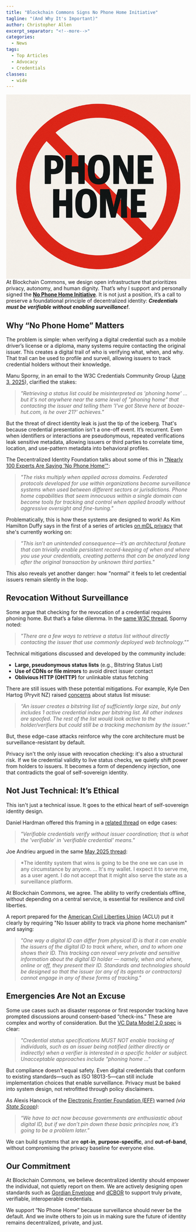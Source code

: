 ```yaml
---
title: "Blockchain Commons Signs No Phone Home Initiative"
tagline: "(And Why It's Important)"
author: Christopher Allen
excerpt_separator: "<!--more-->"
categories:
  - News
tags:
  - Top Articles
  - Advocacy
  - Credentials
classes:
  - wide
---
```


<img src="/images/nph.png" size=300px style="float: right">

At Blockchain Commons, we design open infrastructure that prioritizes privacy, autonomy, and human dignity. That’s why I support and personally signed the **[No Phone Home Initiative](https://nophonehome.com)**. It is not just a position, it’s a call to preserve a foundational principle of decentralized identity: ***Credentials must be verifiable without enabling surveillance!***.

## Why “No Phone Home” Matters

The problem is simple: when verifying a digital credential such as a mobile driver’s license or a diploma, many systems require contacting the original issuer. This creates a digital trail of who is verifying what, when, and why. That trail can be used to profile and surveil, allowing issuers to track credential holders without their knowledge. 

Manu Sporny, in an email to the W3C Credentials Community Group ([June 3, 2025](https://lists.w3.org/Archives/Public/public-credentials/2025Jun/0008.html)), clarified the stakes:

> *"Retrieving a status list could be misinterpreted as 'phoning home' ... but it's not anywhere near the same level of "phoning home" that contacting the issuer and telling them 'I've got Steve here at
booze-hut.com, is he over 21?' achieves."*

But the threat of direct identity leak is just the tip of the iceberg. That's because credential presentation isn't a one-off event. It’s recurrent. Even when identifiers or interactions are pseudonymous, repeated verifications leak sensitive metadata, allowing issuers or third parties to correlate time, location, and use-pattern metadata into behavioral profiles. 

The Decentralized Identity Foundation talks about some of this in ["Nearly 100 Experts Are Saying 'No Phone Home'"](https://blog.identity.foundation/no-phone-home/):

> *"The risks multiply when applied across domains. Federated protocols developed for use within organizations become surveillance systems when used between different sectors or jurisdictions. Phone home capabilities that seem innocuous within a single domain can become tools for tracking and control when applied broadly without aggressive oversight and fine-tuning."*

Problematically, this is how these systems are designed to work! As Kim Hamilton Duffy says in the first of a series of articles [on mDL privacy](https://kimdhamilton.com/latent_surveillance/) that she's currently working on:

> *"This isn’t an unintended consequence—it’s an architectural feature that can trivially enable persistent record-keeping of when and where you use your credentials, creating patterns that can be analyzed long after the original transaction by unknown third parties."*

This also reveals yet another danger: how "normal" it feels to let credential issuers remain silently in the loop.

## Revocation Without Surveillance

Some argue that checking for the revocation of a credential requires phoning home. But that’s a false dilemma. In the [same W3C thread](https://lists.w3.org/Archives/Public/public-credentials/2025Jun/0009.html), Sporny noted:

> *"There are a few ways to retrieve a status list without directly contacting the issuer that use commonly deployed web technology.""*

Technical mitigations discussed and developed by the community include:

* **Large, pseudonymous status lists** (e.g., Bitstring Status List)
* **Use of CDNs or file mirrors** to avoid direct issuer contact
* **Oblivious HTTP (OHTTP)** for unlinkable status fetching

There are still issues with these potential mitigations. For example, Kyle Den Hartog (Pryvit NZ) raised [concerns](https://lists.w3.org/Archives/Public/public-credentials/2025Jun/0004.html) about status list misuse:

> *“An issuer creates a bitstring list of sufficiently large size, but only includes 1 active credential index per bitstring list. All other indexes are spoofed. The rest of the list would look active to the holder/verifiers but could still be a tracking mechanism by the issuer."*

But, these edge-case attacks reinforce why the core architecture must be surveillance-resistant by default.

Privacy isn't the only issue with revocation checking: it's also a structural risk. If we tie credential validity to live status checks, we quietly shift power from holders to issuers. It becomes a form of dependency injection, one that contradicts the goal of self-sovereign identity.

## Not Just Technical: It’s Ethical

This isn't just a technical issue. It goes to the ethical heart of self-sovereign identity design.

Daniel Hardman offered this framing in a [related thread](https://lists.w3.org/Archives/Public/public-credentials/2025May/0050.html) on edge cases:

> *"Verifiable credentials verify without issuer coordination; that is what the 'verifiable' in 'verifiable credential' means."*

Joe Andrieu argued in the same [May 2025 thread](https://lists.w3.org/Archives/Public/public-credentials/2025May/0009.html):

> *The identity system that wins is going to be the one we can use in any circumstance by anyone. ... It's my wallet. I expect it to serve me, as a user agent. I do not accept that it might also serve the state as a surveillance platform.
 
At Blockchain Commons, we agree. The ability to verify credentials offline, without depending on a central service, is essential for resilience and civil liberties.

A report prepared for the [American Civil Liberties Union](https://www.aclu.org/publications/aclu-digital-id-state-legislative-recommendations) (ACLU) put it clearly by requiring "No Issuer ability to track via phone home mechanism" and saying: 

> *"One way a digital ID can differ from physical ID is that it can enable the issuers of the digital ID to track where, when, and to whom one shows their ID. This tracking can reveal very private and sensitive information about the digital ID holder — namely, when and where, online or off, they present their ID. Standards and technologies should be designed so that the issuer (or any of its agents or contractors) cannot engage in any of these forms of tracking."*

## Emergencies Are Not an Excuse

Some use cases such as disaster response or first responder tracking have prompted discussions around consent-based “check-ins.” These are complex and worthy of consideration. But the [VC Data Model 2.0 spec](https://www.w3.org/TR/vc-data-model-2.0/#verification) is clear:

> *"Credential status specifications MUST NOT enable tracking of individuals, such as an issuer being notified (either directly or indirectly) when a verifier is interested in a specific holder or subject. Unacceptable approaches include "phoning home ..."*

But compliance doesn’t equal safety. Even digital credentials that conform to existing standards—such as ISO 18013-5—can still include implementation choices that enable surveillance. Privacy must be baked into system design, not retrofitted through policy disclaimers.

As Alexis Hancock of the [Electronic Frontier Foundation (EFF)](https:www.eff.org) warned _(via [State Scoop](https://statescoop.com/no-phone-home-mobile-drivers-license-privacy/))_:

> *“We have to act now because governments are enthusiastic about digital ID, but if we don’t pin down these basic principles now, it’s going to be a problem later.”*

We can build systems that are **opt-in**, **purpose-specific**, and **out-of-band**, without compromising the privacy baseline for everyone else.

## Our Commitment

At Blockchain Commons, we believe decentralized identity should empower the individual, not quietly report on them. We are actively designing open standards such as [Gordian Envelope](https://github.com/BlockchainCommons/BCSwiftSecureComponents/blob/master/Docs/GordianEnvelope.md) and [dCBOR](https://github.com/BlockchainCommons/Research/blob/master/papers/dCBOR-2023.md) to support truly private, verifiable, interoperable credentials.

We support “No Phone Home” because surveillance should never be the default. And we invite others to join us in making sure the future of identity remains decentralized, private, and just.
